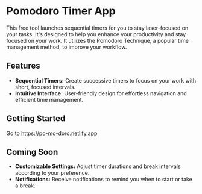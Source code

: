 # Pomodoro Timer App

This free tool launches sequential timers for you to stay laser-focused on your tasks.
It's designed to help you enhance your productivity and stay focused on your work.
It utilizes the Pomodoro Technique, a popular time management method, to improve your workflow.

## Features

- **Sequential Timers:** Create successive timers to focus on your work with short, focused intervals.
- **Intuitive Interface:** User-friendly design for effortless navigation and efficient time management.

## Getting Started

Go to https://po-mo-doro.netlify.app

## Coming Soon

- **Customizable Settings:** Adjust timer durations and break intervals according to your preference.
- **Notifications:** Receive notifications to remind you when to start or take a break.
